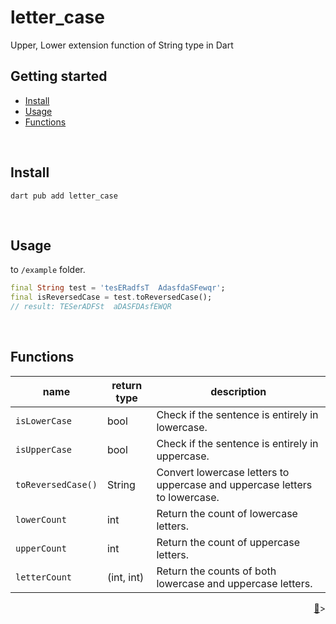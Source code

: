 # letter_case
Upper, Lower extension function of String type in Dart
<!-- 
This README describes the package. If you publish this package to pub.dev,
this README's contents appear on the landing page for your package.

For information about how to write a good package README, see the guide for
[writing package pages](https://dart.dev/tools/pub/writing-package-pages). 

For general information about developing packages, see the Dart guide for
[creating packages](https://dart.dev/guides/libraries/create-packages)
and the Flutter guide for
[developing packages and plugins](https://flutter.dev/to/develop-packages). 


TODO: Put a short description of the package here that helps potential users
know whether this package might be useful for them.



## Getting started
-->

<h2 id="getting-started">Getting started</h2>

- [Install](#install)
- [Usage](#usage)
- [Functions](#functions)

<br/>

## Install

```shell
dart pub add letter_case
```

<br/>

## Usage

<!--
TODO: Include short and useful examples for package users. Add longer examples
-->

to `/example` folder. 

```dart
final String test = 'tesERadfsT  AdasfdaSFewqr';
final isReversedCase = test.toReversedCase();
// result: TESerADFSt  aDASFDAsfEWQR
```

<br/>

## Functions

| name      |   return type     |   description     |
|-----------|-------------------|-------------------|
|   `isLowerCase`   |   bool    |   Check if the sentence is entirely in lowercase.     |
|   `isUpperCase`   |   bool    |   Check if the sentence is entirely in uppercase.     |
|   `toReversedCase()`  |   String  |   Convert lowercase letters to uppercase and uppercase letters to lowercase.  |
|   `lowerCount`    |   int     |   Return the count of lowercase letters.      |
|   `upperCount`    |   int     |   Return the count of uppercase letters.      |
|   `letterCount`   |   (int, int)      |   Return the counts of both lowercase and uppercase letters.  |
<p style="text-align: right;"><a href="#getting-started">🔼</a>></p>